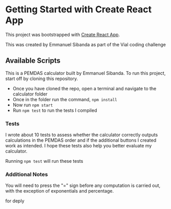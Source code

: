 # Getting Started with Create React App

This project was bootstrapped with [Create React App](https://github.com/facebook/create-react-app).

This was created by Emmanuel Sibanda as part of the Vial coding challenge

## Available Scripts

This is a PEMDAS calculator built by Emmanuel Sibanda. To run this project, start off by cloning this repository.

- Once you have cloned the repo, open a terminal and navigate to the calculator folder
- Once in the folder run the command, `npm install`
- Now run `npm start`
- Run `npm test` to run the tests I compiled

### Tests

I wrote about 10 tests to assess whether the calculator correctly outputs calculations in the PEMDAS order and if the additional buttons I created work as intended. I hope these tests also help you better evaluate my calculator.

Running `npm test` will run these tests

### Additional Notes

You will need to press the "=" sign before any computation is carried out, with the exception of exponentials and percentage.

for deply
